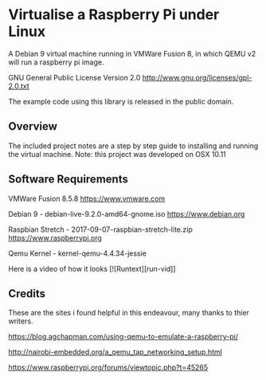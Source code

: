 Virtualise a Raspberry Pi under Linux
==================================================

A Debian 9 virtual machine running in VMWare Fusion 8, in which QEMU v2 will run
a raspberry pi image.

GNU General Public License Version 2.0 <http://www.gnu.org/licenses/gpl-2.0.txt>

The example code using this library is released in the public domain.

Overview
--------
The included project notes are a step by step guide to installing and running the virtual machine.
Note: this project was developed on OSX 10.11 

Software Requirements
----------
VMWare Fusion 8.5.8 <https://www.vmware.com>

Debian 9 - debian-live-9.2.0-amd64-gnome.iso <https://www.debian.org>

Raspbian Stretch - 2017-09-07-raspbian-stretch-lite.zip <https://www.raspberrypi.org>

Qemu Kernel - kernel-qemu-4.4.34-jessie



Here is a video of how it looks
[![Runtext][run-vid]]




Credits
-----------
These are the sites i found helpful in this endeavour, many thanks to thier writers.

<https://blog.agchapman.com/using-qemu-to-emulate-a-raspberry-pi/>

<http://nairobi-embedded.org/a_qemu_tap_networking_setup.html>

<https://www.raspberrypi.org/forums/viewtopic.php?t=45265>



